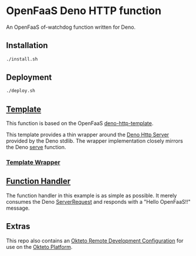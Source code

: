 OpenFaaS Deno HTTP function
=============================================

An OpenFaaS of-watchdog function written for Deno.

## Installation

```sh
./install.sh
```

## Deployment

```sh
./deploy.sh
```

## [Template](https://github.com/austinrivas/deno-http-template)

This function is based on the OpenFaaS [deno-http-template](https://github.com/austinrivas/deno-http-template).

This template provides a thin wrapper around the [Deno Http Server](https://doc.deno.land/https/deno.land/std/http/server.ts) provided by the Deno stdlib. The wrapper implementation closely mirrors the Deno [serve](https://doc.deno.land/https/deno.land/std/http/server.ts#serve) function.

### [Template Wrapper](https://github.com/austinrivas/deno-http-template/blob/master/template/deno-http/main.ts)

## [Function Handler](https://github.com/austinrivas/openfaas_deno_func/blob/master/function/handler.ts)

The function handler in this example is as simple as possible. It merely consumes the Deno [ServerRequest](https://doc.deno.land/https/deno.land/std/http/server.ts#ServerRequest) and responds with a "Hello OpenFaaS!!" message.

## Extras

This repo also contains an [Okteto Remote Development Configuration](https://github.com/austinrivas/openfaas_deno_func/blob/master/function/okteto.yml) for use on the [Okteto Platform](https://okteto.com/).
